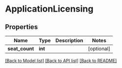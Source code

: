 # ApplicationLicensing

## Properties
Name | Type | Description | Notes
------------ | ------------- | ------------- | -------------
**seat_count** | **int** |  | [optional] 

[[Back to Model list]](../README.md#documentation-for-models) [[Back to API list]](../README.md#documentation-for-api-endpoints) [[Back to README]](../README.md)


